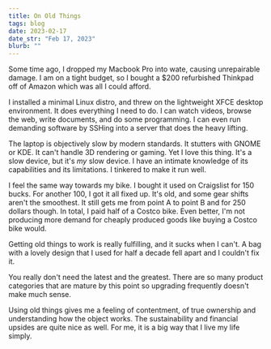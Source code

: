 ```yaml
---
title: On Old Things
tags: blog
date: 2023-02-17
date_str: "Feb 17, 2023"
blurb: ""
---
```


Some time ago, I dropped my Macbook Pro into wate, causing unrepairable damage. I am on a tight budget, so I bought a \$200 refurbished Thinkpad off of Amazon which was all I could afford. 

I installed a minimal Linux distro, and threw on the lightweight XFCE desktop environment. It does everything I need to do. I can watch videos, browse the web, write documents, and do some programming. I can even run demanding software by SSHing into a server that does the heavy lifting. 

The laptop is objectively slow by modern standards. It stutters with GNOME or KDE. It can't handle 3D rendering
or gaming. Yet I love this thing. It's a slow device, but it's *my* slow device. I have an intimate knowledge of its capabilities and its limitations. I tinkered to make it run well. 

I feel the same way towards my bike. I bought it used on Craigslist for 150 bucks. For another 100, I got it all fixed up. It's old, and some gear shifts aren't the smoothest. It still gets me from point A to point B and for 250 dollars though. In total, I paid half of a Costco bike. Even better, I'm not producing more demand for cheaply produced goods like buying a Costco bike would. 

Getting old things to work is really fulfilling, and it sucks when I can't. A bag with a lovely design that I used for half a decade fell apart and I couldn't fix it. 

You really don't need the latest and the greatest. There are so many product categories that are mature by this point so upgrading frequently doesn't make much sense. 

Using old things gives me a feeling of contentment, of true ownership and understanding how the object works. The sustainability and financial upsides are quite nice as well. For me, it is a big way that I live my life simply. 